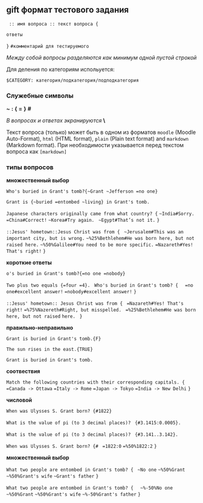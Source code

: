 ## gift формат тестового задания

`` :: имя вопроса :: текст вопроса {``

    ответы
``}``
``#комментарий для тестируемого``

_Между собой вопросы разделяются как минимум одной пустой строкой_

Для деления по категориям испольуется:

``$CATEGORY: категория/подкатегория/подподкатегория``

### Служебные символы

__~__ __:__ __{__ __=__ __}__ __#__  

_В вопросах и ответах экранируются_ __\\__

Текст вопроса (только) может быть в одном из форматов `moodle` (Moodle Auto-Format), `html` (HTML format), `plain`
(Plain text format) and `markdown` (Markdown format). При необходимости указывается перед текстом вопроса как  ``[markdown]``

### типы вопросов

__множественный выбор__

``Who's buried in Grant's tomb?{~Grant ~Jefferson =no one}`` 

``Grant is {~buried =entombed ~living} in Grant's tomb.`` 

``Japanese characters originally came from what country? {`` 
`` ~India#Sorry. ``
`` =China#Correct! ``
`` ~Korea#Try again. ``
`` ~Egypt#That’s not it.`` 
``} ``

``::Jesus' hometown::Jesus Christ was from { ``
`` ~Jerusalem#This was an important city, but is wrong. ``
`` ~%25%Bethlehem#He was born here, but not raised here. ``
`` ~%50%Galilee#You need to be more specific. ``
`` =Nazareth#Yes! That's right! ``
``}``

__короткие ответы__

``o's buried in Grant's tomb?{=no one =nobody} ``

``Two plus two equals {=four =4}. ``
``Who's buried in Grant's tomb? { ``
`` =no one#excellent answer!`` 
`` =nobody#excellent answer! ``
``} ``

``::Jesus' hometown:: Jesus Christ was from { ``
`` =Nazareth#Yes! That's right! ``
`` =%75%Nazereth#Right, but misspelled. ``
`` =%25%Bethlehem#He was born here, but not raised``
``here. ``
``}``

__правильно-неправильно__

``Grant is buried in Grant's tomb.{F} ``

``The sun rises in the east.{TRUE} ``

``Grant is buried in Grant's tomb.``

__соотвествия__

``Match the following countries with their corresponding capitals. { ``
`` =Canada -> Ottawa ``
`` =Italy -> Rome ``
`` =Japan -> Tokyo ``
`` =India -> New Delhi ``
``}``

__числовой__

``When was Ulysses S. Grant born? {#1822} ``

``What is the value of pi (to 3 decimal places)? ``
``{#3.1415:0.0005}. ``

``What is the value of pi (to 3 decimal places)? ``
``{#3.141..3.142}. ``

``When was Ulysses S. Grant born? {# ``
`` =1822:0 ``
`` =%50%1822:2 ``
``} ``

__множественный выбор__

``What two people are entombed in Grant's tomb? { ``
`` ~No one ``
`` ~%50%Grant ``
`` ~%50%Grant's wife`` 
`` ~Grant's father ``
``} ``

``What two people are entombed in Grant's tomb? { ``
`` ~%-50%No one`` 
`` ~%50%Grant ``
`` ~%50%Grant's wife ``
`` ~%-50%Grant's father ``
``} ``
